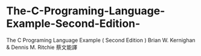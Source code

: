 # The-C-Programing-Language-Example-Second-Edition-
The C Programing Language Example ( Second Edition ) Brian W. Kernighan &amp; Dennis M. Ritchie 蔡文能譯
